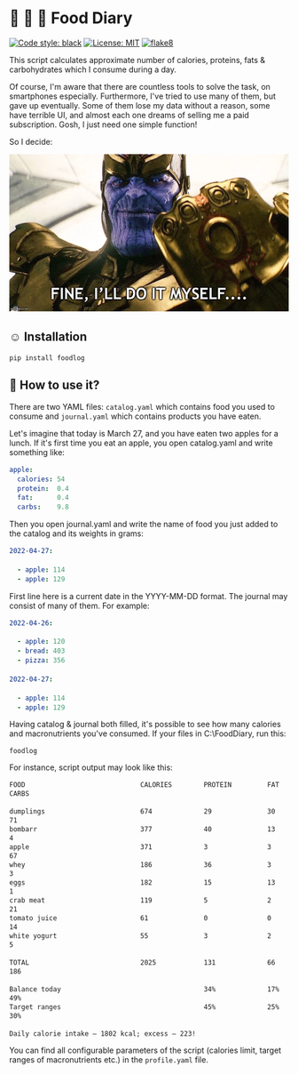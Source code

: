 # 🍞 🍏 🥩 Food Diary

[![Code style: black](https://img.shields.io/badge/code%20style-black-000000.svg)](https://github.com/psf/black) [![License: MIT](https://img.shields.io/badge/License-MIT-yellow.svg)](https://opensource.org/licenses/MIT) [![flake8](https://github.com/vkostyanetsky/Foodlog/actions/workflows/flake8.yml/badge.svg)](https://github.com/vkostyanetsky/Foodlog/actions/workflows/flake8.yml)

This script calculates approximate number of calories, proteins, fats & carbohydrates which I consume during a day. 

Of course, I'm aware that there are countless tools to solve the task, on smartphones especially. Furthermore, I've tried to use many of them, but gave up eventually. Some of them lose my data without a reason, some have terrible UI, and almost each one dreams of selling me a paid subscription. Gosh, I just need one simple function!

So I decide:

![Fine, I'll do it myself](https://github.com/vkostyanetsky/FoodDiary/raw/main/tanos.png)

## ☺ Installation

```
pip install foodlog 
```

## 🤔 How to use it? 

There are two YAML files: `catalog.yaml` which contains food you used to consume and `journal.yaml` which contains products you have eaten.

Let's imagine that today is March 27, and you have eaten two apples for a lunch. If it's first time you eat an apple, you open catalog.yaml and write something like:  

```yaml
apple: 
  calories: 54
  protein:  0.4
  fat:      0.4
  carbs:    9.8
```

Then you open journal.yaml and write the name of food you just added to the catalog and its weights in grams:

```yaml
2022-04-27:

  - apple: 114
  - apple: 129
```

First line here is a current date in the YYYY-MM-DD format. The journal may consist of many of them. For example:

```yaml
2022-04-26:
  
  - apple: 120  
  - bread: 403
  - pizza: 356

2022-04-27:

  - apple: 114
  - apple: 129
```

Having catalog & journal both filled, it's possible to see how many calories and macronutrients you've consumed. If your files in C:\FoodDiary, run this:

```
foodlog
```

For instance, script output may look like this:

```
FOOD                             CALORIES        PROTEIN         FAT             CARBS          

dumplings                        674             29              30              71             
bombarr                          377             40              13              4              
apple                            371             3               3               67             
whey                             186             36              3               3              
eggs                             182             15              13              1              
crab meat                        119             5               2               21             
tomato juice                     61              0               0               14             
white yogurt                     55              3               2               5              

TOTAL                            2025            131             66              186            

Balance today                                    34%             17%             49%            
Target ranges                                    45%             25%             30%            

Daily calorie intake — 1802 kcal; excess — 223!
```

You can find all configurable parameters of the script (calories limit, target ranges of macronutrients etc.) in the `profile.yaml` file.